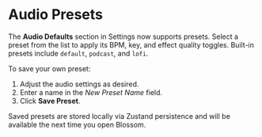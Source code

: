 # Audio Presets

The **Audio Defaults** section in Settings now supports presets.
Select a preset from the list to apply its BPM, key, and effect
quality toggles. Built-in presets include `default`, `podcast`, and
`lofi`.

To save your own preset:

1. Adjust the audio settings as desired.
2. Enter a name in the *New Preset Name* field.
3. Click **Save Preset**.

Saved presets are stored locally via Zustand persistence and will be
available the next time you open Blossom.
